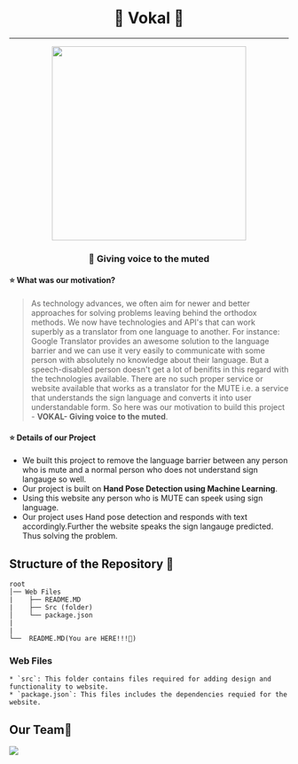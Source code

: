 # <div align=center>🎤 Vokal 🎤</div>
---

<div align=center><img src="https://user-images.githubusercontent.com/78701779/142752223-8a3bab93-f3ed-4366-b1bc-8f4d98b7e020.png" height=350px wifdth = 700px></div>


### **<p align="center">📌 Giving voice to the muted </p>**

#### ⭐ What was our motivation?

>As technology advances, we often aim for newer and better approaches for solving problems leaving behind the orthodox methods. We now have technologies and API's that can work superbly as a translator from one language to another. For instance: Google Translator provides an awesome solution to the language barrier and we can use it very easily to communicate with some person with absolutely no knowledge about their language. But a speech-disabled person doesn't get a lot of benifits in this regard with the technologies available. There are no such proper service or website available that works as a translator for the MUTE i.e. a service that understands the sign language and converts it into user understandable form. So here was our motivation to build this project - **VOKAL- Giving voice to the muted**.

#### ⭐ Details of our Project

- We built this project to remove the language barrier between any person who is mute and a normal person who does not understand sign langauge so well.
- Our project is built on **Hand Pose Detection using Machine Learning**.
- Using this website any person who is MUTE can speek using sign language.
- Our project uses Hand pose detection and responds with text accordingly.Further the website speaks the sign langauge predicted. Thus solving the problem.


## Structure of the Repository 📂

```
root
│── Web Files
|    ├── README.MD
|    ├── Src (folder)
│    └── package.json
|
|
└──  README.MD(You are HERE!!!📌)
```
### **Web Files**
    * `src`: This folder contains files required for adding design and functionality to website.
    * `package.json`: This files includes the dependencies requied for the website.
    


## Our Team💝

<a href="https://github.com/SubhanuSRoy/vokal/graphs/contributors">
  <img src="https://contrib.rocks/image?repo=SubhanuSRoy/vokal" />
</a>

